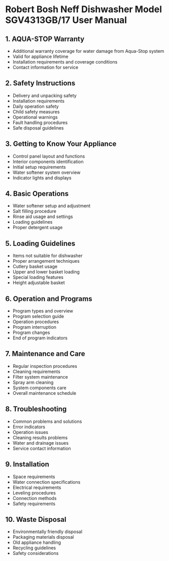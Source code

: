 # Robert Bosh Neff Dishwasher Model SGV4313GB/17 User Manual

## 1. AQUA-STOP Warranty
- Additional warranty coverage for water damage from Aqua-Stop system
- Valid for appliance lifetime
- Installation requirements and coverage conditions
- Contact information for service

## 2. Safety Instructions
- Delivery and unpacking safety
- Installation requirements
- Daily operation safety
- Child safety measures
- Operational warnings
- Fault handling procedures
- Safe disposal guidelines

## 3. Getting to Know Your Appliance
- Control panel layout and functions
- Interior components identification
- Initial setup requirements
- Water softener system overview
- Indicator lights and displays

## 4. Basic Operations
- Water softener setup and adjustment
- Salt filling procedure
- Rinse aid usage and settings
- Loading guidelines
- Proper detergent usage

## 5. Loading Guidelines
- Items not suitable for dishwasher
- Proper arrangement techniques
- Cutlery basket usage
- Upper and lower basket loading
- Special loading features
- Height adjustable basket

## 6. Operation and Programs
- Program types and overview
- Program selection guide
- Operation procedures
- Program interruption
- Program changes
- End of program indicators

## 7. Maintenance and Care
- Regular inspection procedures
- Cleaning requirements
- Filter system maintenance
- Spray arm cleaning
- System components care
- Overall maintenance schedule

## 8. Troubleshooting
- Common problems and solutions
- Error indicators
- Operation issues
- Cleaning results problems
- Water and drainage issues
- Service contact information

## 9. Installation
- Space requirements
- Water connection specifications
- Electrical requirements
- Leveling procedures
- Connection methods
- Safety requirements

## 10. Waste Disposal
- Environmentally friendly disposal
- Packaging materials disposal
- Old appliance handling
- Recycling guidelines
- Safety considerations

